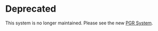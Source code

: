 # Deprecated

This system is no longer maintained. Please see the new [PGR System](https://github.com/LCAS/pgr_system).
